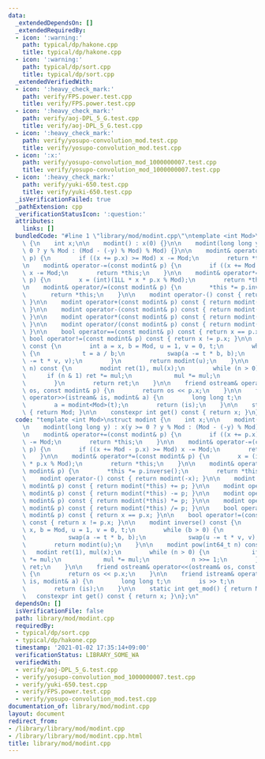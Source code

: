 ```yaml
---
data:
  _extendedDependsOn: []
  _extendedRequiredBy:
  - icon: ':warning:'
    path: typical/dp/hakone.cpp
    title: typical/dp/hakone.cpp
  - icon: ':warning:'
    path: typical/dp/sort.cpp
    title: typical/dp/sort.cpp
  _extendedVerifiedWith:
  - icon: ':heavy_check_mark:'
    path: verify/FPS.power.test.cpp
    title: verify/FPS.power.test.cpp
  - icon: ':heavy_check_mark:'
    path: verify/aoj-DPL_5_G.test.cpp
    title: verify/aoj-DPL_5_G.test.cpp
  - icon: ':heavy_check_mark:'
    path: verify/yosupo-convolution_mod.test.cpp
    title: verify/yosupo-convolution_mod.test.cpp
  - icon: ':x:'
    path: verify/yosupo-convolution_mod_1000000007.test.cpp
    title: verify/yosupo-convolution_mod_1000000007.test.cpp
  - icon: ':heavy_check_mark:'
    path: verify/yuki-650.test.cpp
    title: verify/yuki-650.test.cpp
  _isVerificationFailed: true
  _pathExtension: cpp
  _verificationStatusIcon: ':question:'
  attributes:
    links: []
  bundledCode: "#line 1 \"library/mod/modint.cpp\"\ntemplate <int Mod>\nstruct modint\
    \ {\n    int x;\n\n    modint() : x(0) {}\n\n    modint(long long y) : x(y >=\
    \ 0 ? y % Mod : (Mod - (-y) % Mod) % Mod) {}\n\n    modint& operator+=(const modint&\
    \ p) {\n        if ((x += p.x) >= Mod) x -= Mod;\n        return *this;\n    }\n\
    \n    modint& operator-=(const modint& p) {\n        if ((x += Mod - p.x) >= Mod)\
    \ x -= Mod;\n        return *this;\n    }\n\n    modint& operator*=(const modint&\
    \ p) {\n        x = (int)(1LL * x * p.x % Mod);\n        return *this;\n    }\n\
    \n    modint& operator/=(const modint& p) {\n        *this *= p.inverse();\n \
    \       return *this;\n    }\n\n    modint operator-() const { return modint(-x);\
    \ }\n\n    modint operator+(const modint& p) const { return modint(*this) += p;\
    \ }\n\n    modint operator-(const modint& p) const { return modint(*this) -= p;\
    \ }\n\n    modint operator*(const modint& p) const { return modint(*this) *= p;\
    \ }\n\n    modint operator/(const modint& p) const { return modint(*this) /= p;\
    \ }\n\n    bool operator==(const modint& p) const { return x == p.x; }\n\n   \
    \ bool operator!=(const modint& p) const { return x != p.x; }\n\n    modint inverse()\
    \ const {\n        int a = x, b = Mod, u = 1, v = 0, t;\n        while (b > 0)\
    \ {\n            t = a / b;\n            swap(a -= t * b, b);\n            swap(u\
    \ -= t * v, v);\n        }\n        return modint(u);\n    }\n\n    modint pow(int64_t\
    \ n) const {\n        modint ret(1), mul(x);\n        while (n > 0) {\n      \
    \      if (n & 1) ret *= mul;\n            mul *= mul;\n            n >>= 1;\n\
    \        }\n        return ret;\n    }\n\n    friend ostream& operator<<(ostream&\
    \ os, const modint& p) {\n        return os << p.x;\n    }\n\n    friend istream&\
    \ operator>>(istream& is, modint& a) {\n        long long t;\n        is >> t;\n\
    \        a = modint<Mod>(t);\n        return (is);\n    }\n\n    static int get_mod()\
    \ { return Mod; }\n\n    constexpr int get() const { return x; }\n};\n"
  code: "template <int Mod>\nstruct modint {\n    int x;\n\n    modint() : x(0) {}\n\
    \n    modint(long long y) : x(y >= 0 ? y % Mod : (Mod - (-y) % Mod) % Mod) {}\n\
    \n    modint& operator+=(const modint& p) {\n        if ((x += p.x) >= Mod) x\
    \ -= Mod;\n        return *this;\n    }\n\n    modint& operator-=(const modint&\
    \ p) {\n        if ((x += Mod - p.x) >= Mod) x -= Mod;\n        return *this;\n\
    \    }\n\n    modint& operator*=(const modint& p) {\n        x = (int)(1LL * x\
    \ * p.x % Mod);\n        return *this;\n    }\n\n    modint& operator/=(const\
    \ modint& p) {\n        *this *= p.inverse();\n        return *this;\n    }\n\n\
    \    modint operator-() const { return modint(-x); }\n\n    modint operator+(const\
    \ modint& p) const { return modint(*this) += p; }\n\n    modint operator-(const\
    \ modint& p) const { return modint(*this) -= p; }\n\n    modint operator*(const\
    \ modint& p) const { return modint(*this) *= p; }\n\n    modint operator/(const\
    \ modint& p) const { return modint(*this) /= p; }\n\n    bool operator==(const\
    \ modint& p) const { return x == p.x; }\n\n    bool operator!=(const modint& p)\
    \ const { return x != p.x; }\n\n    modint inverse() const {\n        int a =\
    \ x, b = Mod, u = 1, v = 0, t;\n        while (b > 0) {\n            t = a / b;\n\
    \            swap(a -= t * b, b);\n            swap(u -= t * v, v);\n        }\n\
    \        return modint(u);\n    }\n\n    modint pow(int64_t n) const {\n     \
    \   modint ret(1), mul(x);\n        while (n > 0) {\n            if (n & 1) ret\
    \ *= mul;\n            mul *= mul;\n            n >>= 1;\n        }\n        return\
    \ ret;\n    }\n\n    friend ostream& operator<<(ostream& os, const modint& p)\
    \ {\n        return os << p.x;\n    }\n\n    friend istream& operator>>(istream&\
    \ is, modint& a) {\n        long long t;\n        is >> t;\n        a = modint<Mod>(t);\n\
    \        return (is);\n    }\n\n    static int get_mod() { return Mod; }\n\n \
    \   constexpr int get() const { return x; }\n};\n"
  dependsOn: []
  isVerificationFile: false
  path: library/mod/modint.cpp
  requiredBy:
  - typical/dp/sort.cpp
  - typical/dp/hakone.cpp
  timestamp: '2021-01-02 17:35:14+09:00'
  verificationStatus: LIBRARY_SOME_WA
  verifiedWith:
  - verify/aoj-DPL_5_G.test.cpp
  - verify/yosupo-convolution_mod_1000000007.test.cpp
  - verify/yuki-650.test.cpp
  - verify/FPS.power.test.cpp
  - verify/yosupo-convolution_mod.test.cpp
documentation_of: library/mod/modint.cpp
layout: document
redirect_from:
- /library/library/mod/modint.cpp
- /library/library/mod/modint.cpp.html
title: library/mod/modint.cpp
---
```

